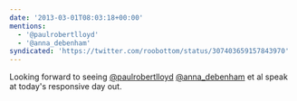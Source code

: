 ```yaml
---
date: '2013-03-01T08:03:18+00:00'
mentions:
  - '@paulrobertlloyd'
  - '@anna_debenham'
syndicated: 'https://twitter.com/roobottom/status/307403659157843970'
---
```

Looking forward to seeing [@paulrobertlloyd](https://twitter.com/@paulrobertlloyd) [@anna_debenham](https://twitter.com/@anna_debenham) et al speak at today's responsive day out.
